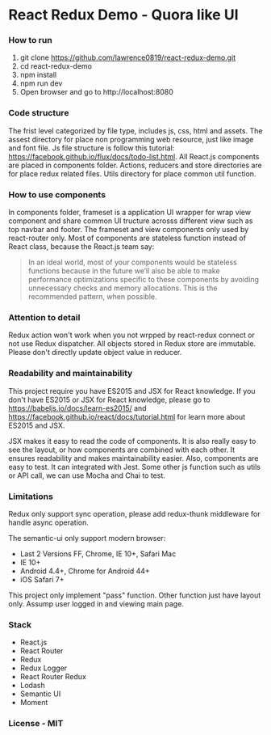 # React Redux Demo - Quora like UI

### How to run
1. git clone https://github.com/lawrence0819/react-redux-demo.git
2. cd react-redux-demo
3. npm install
4. npm run dev
5. Open browser and go to http://localhost:8080

### Code structure
The frist level categorized by file type, includes js, css, html and assets. The assest directory for place non programming web resource, just like image and font file. Js file structure is follow this tutorial: https://facebook.github.io/flux/docs/todo-list.html. All React.js components are placed in components folder. Actions, reducers and store directories are for place redux related files. Utils directory for place common util function.

### How to use components 
In components folder, frameset is a application UI wrapper for wrap view component and share common UI tructure acrosss different view such as top navbar and footer. The frameset and view components only used by react-router only. Most of components are stateless function instead of React class, because the React.js team say: 
> In an ideal world, most of your components would be stateless functions because in the future we’ll also be able to make performance optimizations specific to these components by avoiding unnecessary checks and memory allocations. This is the recommended pattern, when possible.

### Attention to detail
Redux action won't work when you not wrpped by react-redux connect or not use Redux dispatcher. All objects stored in Redux store are immutable. Please don't directly update object value in reducer.

### Readability and maintainability
This project require you have ES2015 and JSX for React knowledge. If you don't have ES2015 or JSX for React knowledge, please go to https://babeljs.io/docs/learn-es2015/ and https://facebook.github.io/react/docs/tutorial.html for learn more about ES2015 and JSX.

JSX makes it easy to read the code of components. It is also really easy to see the layout, or how components are combined with each other. It ensures readability and makes maintainability easier. Also, components are easy to test. It can integrated with Jest. Some other js function such as utils or API call, we can use Mocha and Chai to test.

### Limitations
Redux only support sync operation, please add redux-thunk middleware for handle async operation. 

The semantic-ui only support modern browser:
* Last 2 Versions FF, Chrome, IE 10+, Safari Mac
* IE 10+
* Android 4.4+, Chrome for Android 44+
* iOS Safari 7+

This project only implement "pass" function. Other function just have layout only. Assump user logged in and viewing main page.

### Stack

* React.js
* React Router
* Redux
* Redux Logger
* React Router Redux
* Lodash
* Semantic UI
* Moment

### License - MIT
